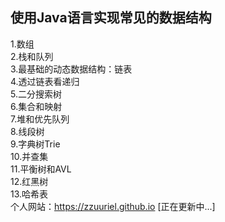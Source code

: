 ## 使用Java语言实现常见的数据结构  
1.数组  
2.栈和队列  
3.最基础的动态数据结构：链表  
4.透过链表看递归  
5.二分搜索树  
6.集合和映射  
7.堆和优先队列  
8.线段树  
9.字典树Trie  
10.并查集  
11.平衡树和AVL  
12.红黑树  
13.哈希表  
个人网站：https://zzuuriel.github.io [正在更新中...]  
